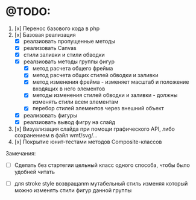 
# @TODO:
1. [x] Перенос базового кода в php
2. [x] Базовая реализация
   - [x] реалзиовать пропущенные методы
   - [x] реализовать Canvas
   - [x] стили заливки и стили обводки
   - [x] реалзиовать методы группы фигур
     - [x] метод расчета общего фрейма
     - [x] метод расчета общих стилей обводки и заливки
     - [x] метод изменения фрейма - изменяет масштаб и положение входящих в него элементов
     - [x] методы изменения стилей обводки и заливки - должны изменять стили всем элементам
     - [x] перебор стилей элементов через внешний объект
   - [x] реализовать фигуры
   - [x] реалзиовать вывод фигру на слайд
3. [x] Визуализация слайда при помощи графического API, либо сохранением в файл wmf/svg/...
4. [x] Покрытие юнит-тестами методов Composite-классов


Замечания:
- [ ] Сделать без стартегии цельный класс одного способа, чтобы было удобней читать
- [ ] для stroke style возвращаnm мутабельный стиль изменяя который можно изменять стили фигур данной группы



